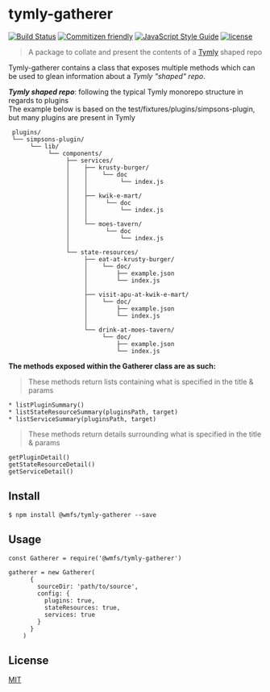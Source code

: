 # tymly-gatherer

[![Build Status](https://travis-ci.com/wmfs/tymly-gatherer.svg?token=nmm9if9qp6sBNJ5PjroH&branch=master)](https://travis-ci.com/wmfs/safe-and-well-blueprint)
[![Commitizen friendly](https://img.shields.io/badge/commitizen-friendly-brightgreen.svg)](http://commitizen.github.io/cz-cli/)
[![JavaScript Style Guide](https://img.shields.io/badge/code_style-standard-brightgreen.svg)](https://standardjs.com)
[![license](https://img.shields.io/github/license/mashape/apistatus.svg)](https://github.com/wmfs/tymly-gatherer/LICENSE)

> A package to collate and present the contents of a [Tymly](https://github.org/wmfs/tymly) shaped repo

Tymly-gatherer contains a class that exposes multiple methods which can be used to glean information about a _Tymly "shaped" repo_.

**_Tymly shaped repo_**: following the typical Tymly monorepo structure in regards to plugins \
The example below is based on the test/fixtures/plugins/simpsons-plugin, but many plugins are present in Tymly
```
 plugins/
 └── simpsons-plugin/
      └── lib/
           └── components/
                ├── services/
                │    ├── krusty-burger/
                │    │    └── doc
                │    │         └── index.js
                │    │
                │    ├── kwik-e-mart/
                │    │     └── doc
                │    │         └── index.js
                │    │
                │    └── moes-tavern/
                │          └── doc
                │              └── index.js
                │
                └── state-resources/
                     ├── eat-at-krusty-burger/
                     │    └── doc/
                     │        ├── example.json
                     │        └── index.js
                     │
                     ├── visit-apu-at-kwik-e-mart/
                     │    └── doc/
                     │        ├── example.json
                     │        └── index.js
                     │
                     └── drink-at-moes-tavern/
                          └── doc/
                              ├── example.json
                              └── index.js
```

**The methods exposed within the Gatherer class are as such:**

> These methods return lists containing what is specified in the title & params
```
* listPluginSummary()
* listStateResourceSummary(pluginsPath, target)
* listServiceSummary(pluginsPath, target)
```

> These methods return details surrounding what is specified in the title & params
```
getPluginDetail()
getStateResourceDetail()
getServiceDetail()
```

## <a name="install"></a> Install
```
$ npm install @wmfs/tymly-gatherer --save
```

## <a name="Usage"></a> Usage
```
const Gatherer = require('@wmfs/tymly-gatherer')

gatherer = new Gatherer(
      {
        sourceDir: 'path/to/source',
        config: {
          plugins: true,
          stateResources: true,
          services: true
        }
      }
    )
```

## <a name='license'></a>License
[MIT](https://github.com/wmfs/tymly-gatherer/blob/master/LICENSE)
